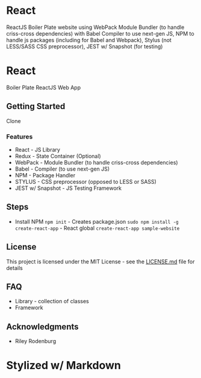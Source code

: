 # React
ReactJS Boiler Plate website using WebPack Module Bundler (to handle criss-cross dependencies) with Babel Compiler to use next-gen JS, NPM to handle js packages (including for Babel and Webpack), Stylus (not LESS/SASS CSS preprocessor),  JEST w/ Snapshot (for testing)

# React

Boiler Plate ReactJS Web App

## Getting Started

Clone

### Features

* React - JS Library
* Redux - State Container (Optional)
* WebPack - Module Bundler (to handle criss-cross dependencies)
* Babel - Compiler (to use next-gen JS)
* NPM - Package Handler
* STYLUS - CSS preprocessor (opposed to LESS or SASS)
* JEST w/ Snapshot - JS Testing Framework

## Steps

* Install NPM
`` npm init `` - Creates package.json
`` sudo npm install -g create-react-app `` - React global
`` create-react-app sample-website ``


## License

This project is licensed under the MIT License - see the [LICENSE.md](LICENSE.md) file for details

## FAQ

* Library - collection of classes
* Framework

## Acknowledgments

* Riley Rodenburg



# Stylized w/ Markdown
